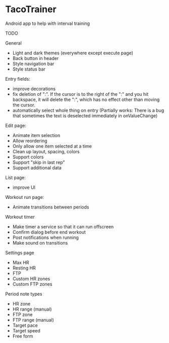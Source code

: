# TacoTrainer
Android app to help with interval training

TODO

General
 * Light and dark themes (everywhere except execute page)
 * Back button in header
 * Style navigation bar
 * Style status bar

Entry fields:
  * improve decorations
  * fix deletion of ":". If the cursor is to the right of the ":" and you hit backspace, it
    will delete the ":", which has no effect other than moving the cursor.
  * automatically select whole thing on entry (Partially works: There is a bug that sometimes
    the text is deselected immediately in onValueChange)

Edit page:
 * Animate item selection
 * Allow reordering
 * Only allow one item selected at a time
 * Clean up layout, spacing, colors
 * Support colors
 * Support "skip in last rep"
 * Support additional data

List page:
 * improve UI

Workout run page:
 * Animate transitions between periods

Workout timer
 * Make timer a service so that it can run offscreen
 * Confirm dialog before end workout
 * Post notifications when running
 * Make sound on transitions

Settings page
 * Max HR
 * Resting HR
 * FTP
 * Custom HR zones
 * Custom FTP zones

Period note types
 * HR zone
 * HR range (manual)
 * FTP zone
 * FTP range (manual)
 * Target pace
 * Target speed
 * Free form

